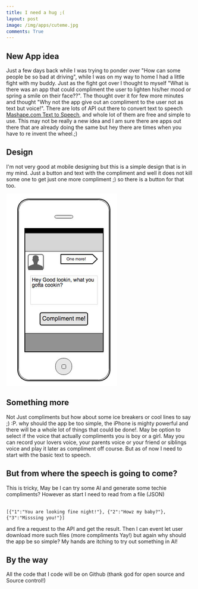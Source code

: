 ```yaml
---
title: I need a hug ;(
layout: post
image: /img/apps/cuteme.jpg
comments: True
---
```


New App idea
------------
Just a few days back while I was trying to ponder over  "How can some people be so bad at driving", while I was on my way to home I had a little fight with my buddy. Just as the fight got over I thought to myself "What is there was an app that could compliment the user to lighten his/her mood or spring a smile on their face??". The thought over it for few more minutes and thought "Why not the app give out an compliment to the user not as text but voice!".
There are lots of API out there to convert text to speech [Mashape.com Text to Speech](https://www.mashape.com/explore?query=text%20to%20speech&page=1), and whole lot of them are free and simple to use. This may not be really a new idea and I am sure there are apps out there that are already doing the same but hey there are 
times when you have to re invent the wheel.;)

Design
------------
I'm not very good at mobile designing but this is a simple design that is in my mind. Just a button and text with the compliment and well it does not kill some one to get just one more compliment ;) so there is a button for that too.


![Design](/img/apps/cuteme-Design.jpg)


Something more
------------
Not Just compliments but how about some ice breakers or cool lines to say ;) :P. why should the app be too simple, the iPhone is mighty powerful and there will be a whole lot of things that could be done!. May be option to select if the voice that actually compliments you is boy or a girl. May you can record your lovers voice, your parents voice or your friend or siblings voice and play it later as compliment off course. But as of now I need to start with the basic text to speech.


But from where the speech is going to come?
------------
This is tricky, May be I can try some AI and generate some techie compliments? However as start I need to read from a file (JSON) 
<pre><code>
[{"1":"You are looking fine night!"}, {"2":"Howz my baby?"}, {"3":"Misssing you!"}]
</code></pre>


and fire a request to the API and get the result. Then I can event let user download more such files (more compliments Yay!) but again why should the app be so simple? My hands are itching to try out something in AI!


By the way
------------
All the code that I code will be on Github (thank god for open source and Source control!) 



